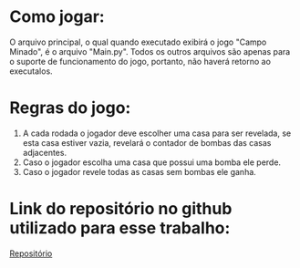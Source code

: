 # Como jogar:

O arquivo principal, o qual quando executado exibirá o jogo "Campo Minado", é o arquivo "Main.py". 
Todos os outros arquivos são apenas para o suporte de funcionamento do jogo, portanto, não haverá retorno ao executalos.  

# Regras do jogo:
 1. A cada rodada o jogador deve escolher uma casa para ser revelada, se esta casa estiver vazia, revelará o
 contador de bombas das casas adjacentes.
 2. Caso o jogador escolha uma casa que possui uma bomba ele perde.
 3. Caso o jogador revele todas as casas sem bombas ele ganha.

# Link do repositório no github utilizado para esse trabalho:

[Repositório](https://github.com/Dyegodobi/Campo_Minado)
